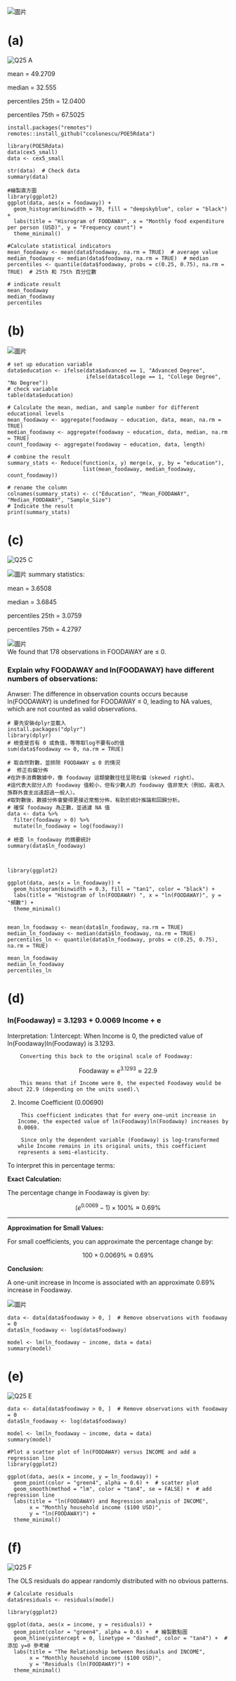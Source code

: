 ![圖片](https://github.com/user-attachments/assets/3241c32f-bbcc-450a-b4c2-5753f7a66c9e)

# (a)
![Q25 A](https://github.com/user-attachments/assets/6a97fc8f-aa92-4ca6-ba4a-6b17bb92bbc4)

mean = 49.2709

median = 32.555

percentiles 25th = 12.0400

percentiles 75th = 67.5025

```
install.packages("remotes")
remotes::install_github("ccolonescu/POE5Rdata")

library(POE5Rdata)
data(cex5_small)
data <- cex5_small

str(data)  # Check data
summary(data)  

#繪製直方圖
library(ggplot2)
ggplot(data, aes(x = foodaway)) +
  geom_histogram(binwidth = 70, fill = "deepskyblue", color = "black") +
  labs(title = "Hisrogram of FOODAWAY", x = "Monthly food expenditure per person (USD)", y = "Frequency count") +
  theme_minimal()

#Calculate statistical indicators
mean_foodaway <- mean(data$foodaway, na.rm = TRUE)  # average value
median_foodaway <- median(data$foodaway, na.rm = TRUE)  # median
percentiles <- quantile(data$foodaway, probs = c(0.25, 0.75), na.rm = TRUE)  # 25th 和 75th 百分位數

# indicate result
mean_foodaway
median_foodaway
percentiles
```

# (b)
![圖片](https://github.com/user-attachments/assets/d30d1934-8bcb-4a3e-94ff-535f18e11fda)

```
# set up education variable
data$education <- ifelse(data$advanced == 1, "Advanced Degree",
                         ifelse(data$college == 1, "College Degree", "No Degree"))
# check variable
table(data$education)

# Calculate the mean, median, and sample number for different educational levels
mean_foodaway <- aggregate(foodaway ~ education, data, mean, na.rm = TRUE)
median_foodaway <- aggregate(foodaway ~ education, data, median, na.rm = TRUE)
count_foodaway <- aggregate(foodaway ~ education, data, length)

# combine the result
summary_stats <- Reduce(function(x, y) merge(x, y, by = "education"), 
                        list(mean_foodaway, median_foodaway, count_foodaway))

# rename the column
colnames(summary_stats) <- c("Education", "Mean_FOODAWAY", "Median_FOODAWAY", "Sample_Size")
# Indicate the result
print(summary_stats)
```
# (c)
![Q25 C](https://github.com/user-attachments/assets/6fc2cb15-bff7-466b-930e-515506e210fd)

![圖片](https://github.com/user-attachments/assets/44ded5c0-be9e-4b0f-8b39-b055909b663d)
summary statistics:

mean = 3.6508

median = 3.6845

percentiles 25th = 3.0759

percentiles 75th = 4.2797

![圖片](https://github.com/user-attachments/assets/bf244bac-1e73-4f07-8c0a-068f4d0d47cf)
\
We found that 178 observations in FOODAWAY are ≤ 0.
### Explain why FOODAWAY and ln(FOODAWAY) have different numbers of observations:
Anwser: The difference in observation counts occurs because ln(FOODAWAY) is undefined for FOODAWAY ≤ 0, leading to NA values, which are not counted as valid observations.

```
# 要先安裝dplyr並載入
install.packages("dplyr")
library(dplyr)
# 檢查是否有 0 或負值，等等取log不要有o的值
sum(data$foodaway <= 0, na.rm = TRUE)

# 取自然對數，並排除 FOODAWAY ≤ 0 的情況
#  修正右偏分佈
#在許多消費數據中，像 foodaway 這類變數往往呈現右偏（skewed right）。
#這代表大部分人的 foodaway 值較小，但有少數人的 foodaway 值非常大（例如，高收入族群外食支出遠超過一般人）。
#取對數後，數據分佈會變得更接近常態分佈，有助於統計推論和回歸分析。
# 確保 foodaway 為正數，並過濾 NA 值
data <- data %>%
  filter(foodaway > 0) %>%
  mutate(ln_foodaway = log(foodaway))

# 檢查 ln_foodaway 的摘要統計
summary(data$ln_foodaway)



library(ggplot2)

ggplot(data, aes(x = ln_foodaway)) +
  geom_histogram(binwidth = 0.3, fill = "tan1", color = "black") +
  labs(title = "Histogram of ln(FOODAWAY) ", x = "ln(FOODAWAY)", y = "頻數") +
  theme_minimal()


mean_ln_foodaway <- mean(data$ln_foodaway, na.rm = TRUE)
median_ln_foodaway <- median(data$ln_foodaway, na.rm = TRUE)
percentiles_ln <- quantile(data$ln_foodaway, probs = c(0.25, 0.75), na.rm = TRUE)

mean_ln_foodaway
median_ln_foodaway
percentiles_ln
```
# (d)
### ln(Foodaway) = 3.1293 + 0.0069 Income + e
Interpretation:
 1.Intercept: When Income is 0, the predicted value of ln⁡(Foodaway)ln(Foodaway) is 3.1293.

        Converting this back to the original scale of Foodaway:
$$
\text{Foodaway} \approx e^{3.1293} \approx 22.9
$$

        This means that if Income were 0, the expected Foodaway would be about 22.9 (depending on the units used).\
2. Income Coefficient (0.00690)

        This coefficient indicates that for every one-unit increase in Income, the expected value of ln⁡(Foodaway)ln(Foodaway) increases by 0.0069.

        Since only the dependent variable (Foodaway) is log-transformed while Income remains in its original units, this coefficient represents a semi-elasticity.
To interpret this in percentage terms:

**Exact Calculation:**

The percentage change in Foodaway is given by:

$$
\left(e^{0.0069} - 1\right) \times 100\% \approx 0.69\%
$$

---

**Approximation for Small Values:**

For small coefficients, you can approximate the percentage change by:

$$
100 \times 0.0069\% \approx 0.69\%
$$

**Conclusion:**

A one-unit increase in Income is associated with an approximate 0.69% increase in Foodaway.

![圖片](https://github.com/user-attachments/assets/0bdd0c77-72bb-44ad-8119-ff49e44248d0)

```
data <- data[data$foodaway > 0, ]  # Remove observations with foodaway = 0
data$ln_foodaway <- log(data$foodaway)  

model <- lm(ln_foodaway ~ income, data = data)
summary(model)
```

# (e)
![Q25 E](https://github.com/user-attachments/assets/ec1ff37c-5c28-4d80-afad-37e8f9226526)

```
data <- data[data$foodaway > 0, ]  # Remove observations with foodaway = 0
data$ln_foodaway <- log(data$foodaway)

model <- lm(ln_foodaway ~ income, data = data)
summary(model)

#Plot a scatter plot of ln(FOODAWAY) versus INCOME and add a regression line
library(ggplot2)

ggplot(data, aes(x = income, y = ln_foodaway)) +
  geom_point(color = "green4", alpha = 0.6) +  # scatter plot
  geom_smooth(method = "lm", color = "tan4", se = FALSE) +  # add regression line
  labs(title = "ln(FOODAWAY) and Regression analysis of INCOME",
       x = "Monthly household income ($100 USD)",
       y = "ln(FOODAWAY)") +
  theme_minimal()
```
# (f)
![Q25 F](https://github.com/user-attachments/assets/44e10fb7-9ee8-447c-b154-079213bcaf27)

The OLS residuals do appear randomly distributed with no obvious patterns.

```
# Calculate residuals
data$residuals <- residuals(model)

library(ggplot2)

ggplot(data, aes(x = income, y = residuals)) +
  geom_point(color = "green4", alpha = 0.6) +  # 繪製散點圖
  geom_hline(yintercept = 0, linetype = "dashed", color = "tan4") +  # 添加 y=0 參考線
  labs(title = "The Relationship between Residuals and INCOME",
       x = "Monthly household income ($100 USD)",
       y = "Residuals (ln(FOODAWAY)") +
  theme_minimal()
```
